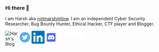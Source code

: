 ### Hi there 👋

I am Harsh aka [notmarshmllow](https://twitter.com/notmarshmllow). I am an independent Cyber Security Researcher, Bug Bounty Hunter, Ethical Hacker, CTF player and Blogger.

<a href="https://notmarshmllow.github.io"><img align="left" alt="Harsh's Blog" width="42px" src="https://user-images.githubusercontent.com/60079743/179577892-d025de13-f1b4-4377-b53d-94a8475d5ffa.png" /></a>
<a href="https://hackerone.com/notmarshmllow21"><img align=center alt="Harsh's Hackerone" width="84px" src="https://github.com/notmarshmllow/notmarshmllow/blob/main/hackerone_logo_white.png?raw=true" /></a> 
<a href="https://twitter.com/notmarshmllow"><img align="left" alt="Harsh's Twitter" width="42px" src="https://github.com/notmarshmllow/notmarshmllow/blob/main/image-removebg-preview%20(4).png?raw=true" /> </a>
<a href="https://linkedin.com/in/harshparekh11"><img align="left" alt="Harsh's LinkedIn" width="42px" src="https://github.com/notmarshmllow/notmarshmllow/blob/main/image-removebg-preview%20(5).png?raw=true" /> </a>
<a href="https://discordapp.com/users/603679966705483786"><img align="left" alt="Harsh's Discord" width="42px" src="https://github.com/notmarshmllow/notmarshmllow/blob/main/discord%20logo.png?raw=true" /> </a>

<!--
**notmarshmllow/notmarshmllow** is a ✨ _special_ ✨ repository because its `README.md` (this file) appears on your GitHub profile.

Here are some ideas to get you started:

- 🔭 I’m currently working on ...
- 🌱 I’m currently learning ...
- 👯 I’m looking to collaborate on ...
- 🤔 I’m looking for help with ...
- 💬 Ask me about ...
- 📫 How to reach me: ...
- 😄 Pronouns: ...
- ⚡ Fun fact: ...
-->
